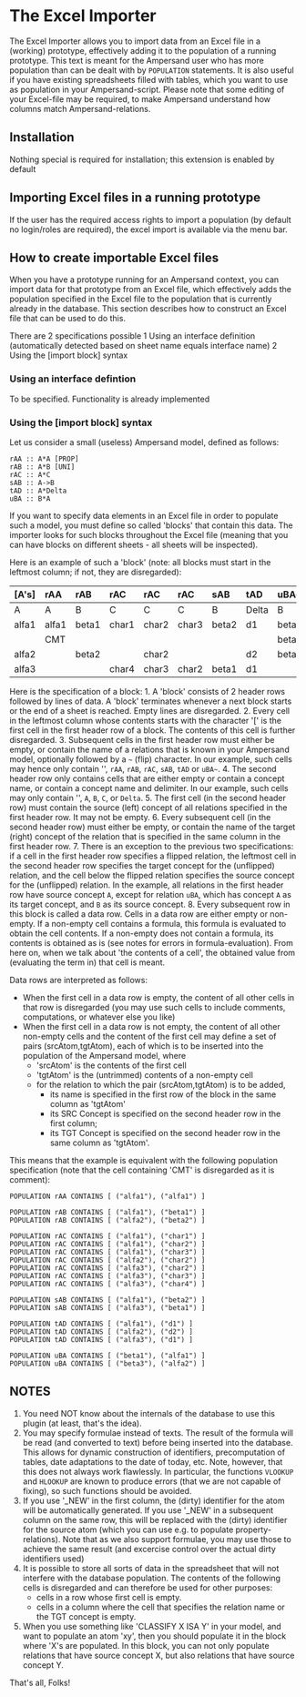 # The Excel Importer

The Excel Importer allows you to import data from an Excel file in a \(working\) prototype, effectively adding it to the population of a running prototype. This text is meant for the Ampersand user who has more population than can be dealt with by `POPULATION` statements. It is also useful if you have existing spreadsheets filled with tables, which you want to use as population in your Ampersand-script. Please note that some editing of your Excel-file may be required, to make Ampersand understand how columns match Ampersand-relations.

## Installation

Nothing special is required for installation; this extension is enabled by default

## Importing Excel files in a running prototype

If the user has the required access rights to import a population \(by default no login/roles are required\), the excel import is available via the menu bar.

## How to create importable Excel files

When you have a prototype running for an Ampersand context, you can import data for that prototype from an Excel file, which effectively adds the population specified in the Excel file to the population that is currently already in the database. This section describes how to construct an Excel file that can be used to do this.

There are 2 specifications possible 1 Using an interface definition \(automatically detected based on sheet name equals interface name\) 2 Using the \[import block\] syntax

### Using an interface defintion

To be specified. Functionality is already implemented

### Using the \[import block\] syntax

Let us consider a small \(useless\) Ampersand model, defined as follows:

```text
rAA :: A*A [PROP]
rAB :: A*B [UNI]
rAC :: A*C
sAB :: A->B
tAD :: A*Delta
uBA :: B*A
```

If you want to specify data elements in an Excel file in order to populate such a model, you must define so called 'blocks' that contain this data. The importer looks for such blocks throughout the Excel file \(meaning that you can have blocks on different sheets - all sheets will be inspected\).

Here is an example of such a 'block' \(note: all blocks must start in the leftmost column; if not, they are disregarded\):

| \[A's\] | rAA | rAB | rAC | rAC | rAC | sAB | tAD | uBA~ |
| :--- | :--- | :--- | :--- | :--- | :--- | :--- | :--- | :--- |
| A | A | B | C | C | C | B | Delta | B |
| alfa1 | alfa1 | beta1 | char1 | char2 | char3 | beta2 | d1 | beta1 |
|  | CMT |  |  |  |  |  |  | beta2 |
| alfa2 |  | beta2 |  | char2 |  |  | d2 | beta3 |
| alfa3 |  |  | char4 | char3 | char2 | beta1 | d1 |  |

Here is the specification of a block: 1. A 'block' consists of 2 header rows followed by lines of data. A 'block' terminates whenever a next block starts or the end of a sheet is reached. Empty lines are disregarded. 2. Every cell in the leftmost column whose contents starts with the character '\[' is the first cell in the first header row of a block. The contents of this cell is further disregarded. 3. Subsequent cells in the first header row must either be empty, or contain the name of a relations that is known in your Ampersand model, optionally followed by a `~` \(flip\) character. In our example, such cells may hence only contain '', `rAA`, `rAB`, `rAC`, `sAB`, `tAD` or `uBA~`. 4. The second header row only contains cells that are either empty or contain a concept name, or contain a concept name and delimiter. In our example, such cells may only contain '', `A`, `B`, `C`, or `Delta`. 5. The first cell \(in the second header row\) must contain the source \(left\) concept of all relations specified in the first header row. It may not be empty. 6. Every subsequent cell \(in the second header row\) must either be empty, or contain the name of the target \(right\) concept of the relation that is specified in the same column in the first header row. 7. There is an exception to the previous two specifications: if a cell in the first header row specifies a flipped relation, the leftmost cell in the second header row specifies the target concept for the \(unflipped\) relation, and the cell below the flipped relation specifies the source concept for the \(unflipped\) relation. In the example, all relations in the first header row have source concept `A`, except for relation `uBA`, which has concept `A` as its target concept, and `B` as its source concept. 8. Every subsequent row in this block is called a data row. Cells in a data row are either empty or non-empty. If a non-empty cell contains a formula, this formula is evaluated to obtain the cell contents. If a non-empty does not contain a formula, its contents is obtained as is \(see notes for errors in formula-evaluation\). From here on, when we talk about 'the contents of a cell', the obtained value from \(evaluating the term in\) that cell is meant.

Data rows are interpreted as follows:

* When the first cell in a data row is empty, the content of all other cells in that row is disregarded \(you may use such cells to include comments, computations, or whatever else you like\)
* When the first cell in a data row is not empty, the content of all other non-empty cells and the content of the first cell may define a set of pairs \(srcAtom,tgtAtom\), each of which is to be inserted into the population of the Ampersand model, where
  * 'srcAtom' is the contents of the first cell
  * 'tgtAtom' is the \(untrimmed\) contents of a non-empty cell
  * for the relation to which the pair \(srcAtom,tgtAtom\) is to be added,
    * its name is specified in the first row of the block in the same column as 'tgtAtom'
    * its SRC Concept is specified on the second header row in the first column;
    * its TGT Concept is specified on the second header row in the same column as 'tgtAtom'.

This means that the example is equivalent with the following population specification \(note that the cell containing 'CMT' is disregarded as it is comment\):

```text
POPULATION rAA CONTAINS [ ("alfa1"), ("alfa1") ] 

POPULATION rAB CONTAINS [ ("alfa1"), ("beta1") ] 
POPULATION rAB CONTAINS [ ("alfa2"), ("beta2") ] 

POPULATION rAC CONTAINS [ ("alfa1"), ("char1") ] 
POPULATION rAC CONTAINS [ ("alfa1"), ("char2") ] 
POPULATION rAC CONTAINS [ ("alfa1"), ("char3") ] 
POPULATION rAC CONTAINS [ ("alfa2"), ("char2") ] 
POPULATION rAC CONTAINS [ ("alfa3"), ("char2") ] 
POPULATION rAC CONTAINS [ ("alfa3"), ("char3") ] 
POPULATION rAC CONTAINS [ ("alfa3"), ("char4") ] 

POPULATION sAB CONTAINS [ ("alfa1"), ("beta2") ] 
POPULATION sAB CONTAINS [ ("alfa3"), ("beta1") ] 

POPULATION tAD CONTAINS [ ("alfa1"), ("d1") ] 
POPULATION tAD CONTAINS [ ("alfa2"), ("d2") ] 
POPULATION tAD CONTAINS [ ("alfa3"), ("d1") ] 

POPULATION uBA CONTAINS [ ("beta1"), ("alfa1") ] 
POPULATION uBA CONTAINS [ ("beta3"), ("alfa2") ]
```

## NOTES

1. You need NOT know about the internals of the database to use this plugin \(at least, that's the idea\).
2. You may specify formulae instead of texts. The result of the formula will be read \(and converted to text\) before being inserted into the database. This allows for dynamic construction of identifiers, precomputation of tables, date adaptations to the date of today, etc. Note, however, that this does not always work flawlessly. In particular, the functions `VLOOKUP` and `HLOOKUP` are known to produce errors \(that we are not capable of fixing\), so such functions should be avoided.
3. If you use '\_NEW' in the first column, the \(dirty\) identifier for the atom will be automatically generated. If you use '\_NEW' in a subsequent column on the same row, this will be replaced with the \(dirty\) identifier for the source atom \(which you can use e.g. to populate property-relations\). Note that as we also support formulae, you may use those to achieve the same result \(and excercise control over the actual dirty identifiers used\)
4. It is possible to store all sorts of data in the spreadsheet that will not interfere with the database population. The contents of the following cells is disregarded and can therefore be used for other purposes:
   * cells in a row whose first cell is empty.
   * cells in a column where the cell that specifies the relation name or the TGT concept is empty.
5. When you use something like 'CLASSIFY X ISA Y' in your model, and want to populate an atom 'xy', then you should populate it in the block where 'X's are populated. In this block, you can not only populate relations that have source concept X, but also relations that have source concept Y.

That's all, Folks!

